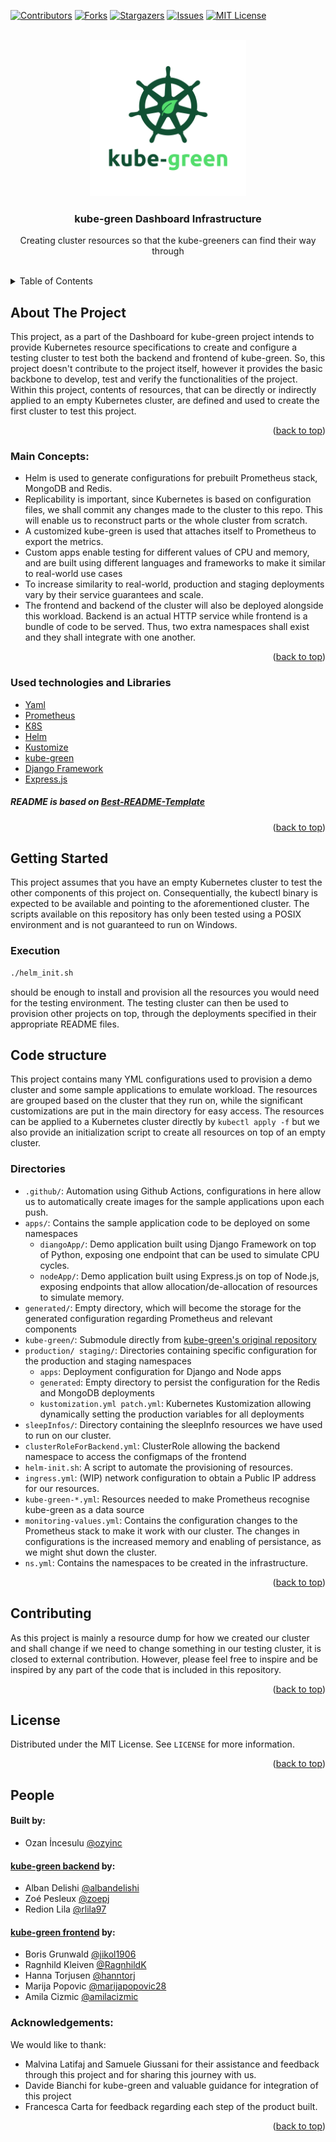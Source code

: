 <div id="top"></div>

[![Contributors][contributors-shield]][contributors-url]
[![Forks][forks-shield]][forks-url]
[![Stargazers][stars-shield]][stars-url]
[![Issues][issues-shield]][issues-url]
[![MIT License][license-shield]][license-url]

<br />
<div align="center">
<img src="https://github.com/kube-greeners/infrastructure/blob/master/image/logo.png" width="250" height="250" />
<h3 align="center">kube-green Dashboard Infrastructure</h3>

  <p align="center">
    Creating cluster resources so that the kube-greeners can find their way through
    <br />
    <br />
  </p>
</div>


<details>
  <summary>Table of Contents</summary>
  <ol>
    <li>
      <a href="#about-the-project">About The Project</a>
      <ul>
        <li><a href="#main-concepts">Main Concepts</a></li>
        <li><a href="#used-technologies-and-libraries">Used Technologies and Libraries</a></li>
      </ul>
    </li>
    <li>
      <a href="#getting-started">Getting Started</a>
      <ul>
        <li><a href="#execution">Execution</a></li>
      </ul>
    </li>
    <li>
      <a href="#code-structure">Code Structure</a>
      <ul>
        <li><a href="#directories">Directories</a></li>
      </ul>
    </li>
    <li><a href="#contributing">Contributing</a></li>
    <li><a href="#license">License</a></li>
    <li><a href="#people">People</a></li>
    <li><a href="#acknowledgments">Acknowledgments</a></li>
  </ol>
</details>

## About The Project

This project, as a part of the Dashboard for kube-green project intends to provide Kubernetes resource specifications to create and configure a testing cluster to test both the backend and frontend of kube-green.
So, this project doesn't contribute to the project itself, however it provides the basic backbone to develop, test and verify the functionalities of the project.
Within this project, contents of resources, that can be directly or indirectly applied to an empty Kubernetes cluster, are defined and used to create the first cluster to test this project.

<p align="right">(<a href="#top">back to top</a>)</p>

### Main Concepts:
* Helm is used to generate configurations for prebuilt Prometheus stack, MongoDB and Redis.
* Replicability is important, since Kubernetes is based on configuration files, we shall commit any changes made to the cluster to this repo. This will enable us to reconstruct parts or the whole cluster from scratch.
* A customized kube-green is used that attaches itself to Prometheus to export the metrics.
* Custom apps enable testing for different values of CPU and memory, and are built using different languages and frameworks to make it similar to real-world use cases
* To increase similarity to real-world, production and staging deployments vary by their service guarantees and scale.
* The frontend and backend of the cluster will also be deployed alongside this workload. Backend is an actual HTTP service while frontend is a bundle of code to be served. Thus, two extra namespaces shall exist and they shall integrate with one another.
<p align="right">(<a href="#top">back to top</a>)</p>

### Used technologies and Libraries

* [Yaml](https://yaml.org/)
* [Prometheus](https://prometheus.io/)
* [K8S](https://kubernetes.io/)
* [Helm](https://helm.sh/)
* [Kustomize](https://kustomize.io/)
* [kube-green](https://github.com/kube-green/kube-green)
* [Django Framework](https://www.djangoproject.com/)
* [Express.js](https://expressjs.com/)

##### README is based on [Best-README-Template](https://github.com/othneildrew/Best-README-Template)
<p align="right">(<a href="#top">back to top</a>)</p>

## Getting Started

This project assumes that you have an empty Kubernetes cluster to test the other components of this project on.
Consequentially, the kubectl binary is expected to be available and pointing to the aforementioned cluster.
The scripts available on this repository has only been tested using a POSIX environment and is not guaranteed to run on Windows.


### Execution
```sh
./helm_init.sh
```
should be enough to install and provision all the resources you would need for the testing environment.
The testing cluster can then be used to provision other projects on top, through the deployments specified in their appropriate README files.

## Code structure
This project contains many YML configurations used to provision a demo cluster and some sample applications to emulate workload.
The resources are grouped based on the cluster that they run on, while the significant customizations are put in the main directory for easy access.
The resources can be applied to a Kubernetes cluster directly by `kubectl apply -f` but we also provide an initialization script to create all resources on top of an empty cluster.


### Directories
* `.github/`: Automation using Github Actions, configurations in here allow us to automatically create images for the sample applications upon each push.
* `apps/`: Contains the sample application code to be deployed on some namespaces
  * `diangoApp/`: Demo application built using Django Framework on top of Python, exposing one endpoint that can be used to simulate CPU cycles.
  * `nodeApp/`: Demo application built using Express.js on top of Node.js, exposing endpoints that allow allocation/de-allocation of resources to simulate memory.
* `generated/`: Empty directory, which will become the storage for the generated configuration regarding Prometheus and relevant components
* `kube-green/`: Submodule directly from [kube-green's original repository](https://github.com/kube-green/kube-green)
* `production/ staging/`: Directories containing specific configuration for the production and staging namespaces
  * `apps`: Deployment configuration for Django and Node apps
  * `generated`: Empty directory to persist the configuration for the Redis and MongoDB deployments
  * `kustomization.yml patch.yml`: Kubernetes Kustomization allowing dynamically setting the production variables for all deployments
* `sleepInfos/`: Directory containing the sleepInfo resources we have used to run on our cluster.
* `clusterRoleForBackend.yml`: ClusterRole allowing the backend namespace to access the configmaps of the frontend
* `helm-init.sh`: A script to automate the provisioning of resources.
* `ingress.yml`: (WIP) network configuration to obtain a Public IP address for our resources.
* `kube-green-*.yml`: Resources needed to make Prometheus recognise kube-green as a data source
* `monitoring-values.yml`: Contains the configuration changes to the Prometheus stack to make it work with our cluster. The changes in configurations is the increased memory and enabling of persistance, as we might shut down the cluster.
* `ns.yml`: Contains the namespaces to be created in the infrastructure.

<p align="right">(<a href="#top">back to top</a>)</p>

## Contributing

As this project is mainly a resource dump for how we created our cluster and shall change if we need to change something in our testing cluster, it is closed to external contribution.
However, please feel free to inspire and be inspired by any part of the code that is included in this repository.

<p align="right">(<a href="#top">back to top</a>)</p>

## License

Distributed under the MIT License. See `LICENSE` for more information.

<p align="right">(<a href="#top">back to top</a>)</p>

## People
#### Built by:
* Ozan İncesulu [@ozyinc](https://github.com/ozyinc)
#### [kube-green backend](https://github.com/kube-greeners/backend/) by:
* Alban Delishi [@albandelishi](https://github.com/albandelishi)
* Zoé Pesleux [@zoepj](https://github.com/zoepj)
* Redion Lila [@rlila97](https://github.com/rlila97)
#### [kube-green frontend](https://github.com/kube-greeners/frontend/) by:
* Boris Grunwald [@jikol1906](https://github.com/jikol1906)
* Ragnhild Kleiven [@RagnhildK](https://github.com/RagnhildK)
* Hanna Torjusen [@hanntorj](https://github.com/hanntorj)
* Marija Popovic [@marijapopovic28](https://github.com/marijapopovic28)
* Amila Cizmic [@amilacizmic](https://github.com/amilacizmic)
### Acknowledgements:
We would like to thank:
* Malvina Latifaj and Samuele Giussani for their assistance and feedback through this project and for sharing this journey with us.
* Davide Bianchi for kube-green and valuable guidance for integration of this project
* Francesca Carta for feedback regarding each step of the product built.

<p align="right">(<a href="#top">back to top</a>)</p>

[contributors-shield]: https://img.shields.io/github/contributors/kube-greeners/infrastructure.svg?style=for-the-badge
[contributors-url]: https://github.com/kube-greeners/infrastructure/graphs/contributors
[forks-shield]: https://img.shields.io/github/forks/kube-greeners/infrastructure.svg?style=for-the-badge
[forks-url]: https://github.com/kube-greeners/infrastructure/network/members
[stars-shield]: https://img.shields.io/github/stars/kube-greeners/infrastructure.svg?style=for-the-badge
[stars-url]: https://github.com/kube-greeners/infrastructure/stargazers
[issues-shield]: https://img.shields.io/github/issues/kube-greeners/infrastructure.svg?style=for-the-badge
[issues-url]: https://github.com/kube-greeners/infrastructure/issues
[license-shield]: https://img.shields.io/github/license/kube-greeners/infrastructure.svg?style=for-the-badge
[license-url]: https://github.com/kube-greeners/infrastructure/blob/dev/LICENSE
